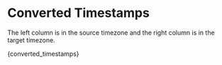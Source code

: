 # Converted Timestamps

The left column is in the source timezone and the right column is in the target timezone.

{converted_timestamps}
